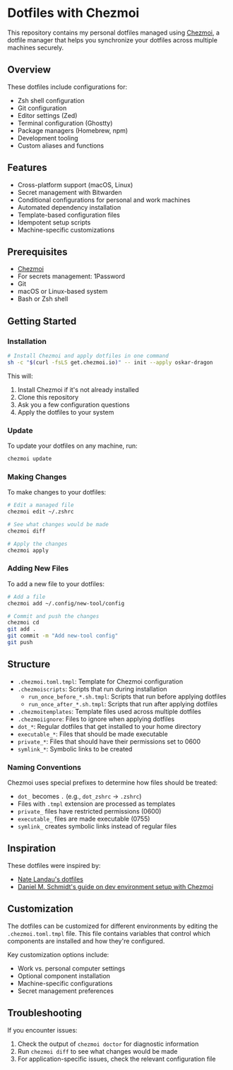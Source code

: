 # Dotfiles with Chezmoi

This repository contains my personal dotfiles managed using [Chezmoi](https://www.chezmoi.io/), a dotfile manager that helps you synchronize your dotfiles across multiple machines securely.

## Overview

These dotfiles include configurations for:

- Zsh shell configuration
- Git configuration
- Editor settings (Zed)
- Terminal configuration (Ghostty)
- Package managers (Homebrew, npm)
- Development tooling
- Custom aliases and functions

## Features

- Cross-platform support (macOS, Linux)
- Secret management with Bitwarden
- Conditional configurations for personal and work machines
- Automated dependency installation
- Template-based configuration files
- Idempotent setup scripts
- Machine-specific customizations

## Prerequisites

- [Chezmoi](https://www.chezmoi.io/install/)
- For secrets management: 1Password
- Git
- macOS or Linux-based system
- Bash or Zsh shell

## Getting Started

### Installation

```bash
# Install Chezmoi and apply dotfiles in one command
sh -c "$(curl -fsLS get.chezmoi.io)" -- init --apply oskar-dragon
```

This will:

1. Install Chezmoi if it's not already installed
2. Clone this repository
3. Ask you a few configuration questions
4. Apply the dotfiles to your system

### Update

To update your dotfiles on any machine, run:

```bash
chezmoi update
```

### Making Changes

To make changes to your dotfiles:

```bash
# Edit a managed file
chezmoi edit ~/.zshrc

# See what changes would be made
chezmoi diff

# Apply the changes
chezmoi apply
```

### Adding New Files

To add a new file to your dotfiles:

```bash
# Add a file
chezmoi add ~/.config/new-tool/config

# Commit and push the changes
chezmoi cd
git add .
git commit -m "Add new-tool config"
git push
```

## Structure

- `.chezmoi.toml.tmpl`: Template for Chezmoi configuration
- `.chezmoiscripts`: Scripts that run during installation
  - `run_once_before_*.sh.tmpl`: Scripts that run before applying dotfiles
  - `run_once_after_*.sh.tmpl`: Scripts that run after applying dotfiles
- `.chezmoitemplates`: Template files used across multiple dotfiles
- `.chezmoiignore`: Files to ignore when applying dotfiles
- `dot_*`: Regular dotfiles that get installed to your home directory
- `executable_*`: Files that should be made executable
- `private_*`: Files that should have their permissions set to 0600
- `symlink_*`: Symbolic links to be created

### Naming Conventions

Chezmoi uses special prefixes to determine how files should be treated:

- `dot_` becomes `.` (e.g., `dot_zshrc` → `.zshrc`)
- Files with `.tmpl` extension are processed as templates
- `private_` files have restricted permissions (0600)
- `executable_` files are made executable (0755)
- `symlink_` creates symbolic links instead of regular files

## Inspiration

These dotfiles were inspired by:

- [Nate Landau's dotfiles](https://github.com/natelandau/dotfiles/tree/master)
- [Daniel M. Schmidt's guide on dev environment setup with Chezmoi](https://danielmschmidt.de/posts/2024-07-28-dev-env-setup-with-chezmoi/)

## Customization

The dotfiles can be customized for different environments by editing the `.chezmoi.toml.tmpl` file. This file contains variables that control which components are installed and how they're configured.

Key customization options include:

- Work vs. personal computer settings
- Optional component installation
- Machine-specific configurations
- Secret management preferences

## Troubleshooting

If you encounter issues:

1. Check the output of `chezmoi doctor` for diagnostic information
2. Run `chezmoi diff` to see what changes would be made
3. For application-specific issues, check the relevant configuration file

